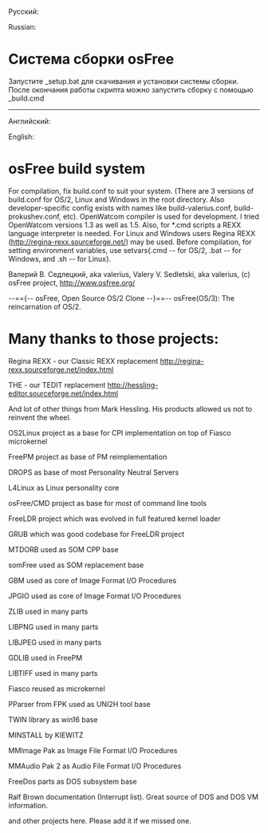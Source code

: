 Русский:

Russian:

# Система сборки osFree

Запустите _setup.bat для скачивания и установки системы сборки.
После окончания работы скрипта можно запустить сборку с помощью _build.cmd

---

Английский:

English:

# osFree build system

For  compilation,  fix  build.conf  to  suit  your  system.  (There are 3
versions  of  build.conf  for  OS/2, Linux and Windows in the root directory.
Also developer-specific config exists with names like build-valerius.conf,
build-prokushev.conf, etc).
OpenWatcom  compiler  is used for development. I tried OpenWatcom versions 1.3
as  well  as  1.5.  Also,  for *.cmd scripts a REXX language interpreter is
needed.      For      Linux      and     Windows     users     Regina     REXX
(http://regina-rexx.sourceforge.net/)  may  be  used.  Before compilation, for
setting  environment  variables,  use  setvars{.cmd  --  for OS/2, .bat -- for
Windows, and .sh -- for Linux}.

Валерий В. Седлецкий, aka valerius,
Valery V. Sedletski, aka valerius,
(c) osFree project,
http://www.osfree.org/

--=={-- osFree, Open Source OS/2 Clone --}==--
osFree(OS/3): The reincarnation of OS/2.

# Many thanks to those projects:

Regina REXX - our Classic REXX replacement http://regina-rexx.sourceforge.net/index.html

THE - our TEDIT replacement http://hessling-editor.sourceforge.net/index.html

And lot of other things from Mark Hessling. His products allowed us not to reinvent the wheel.

OS2Linux project as a base for CPI implementation on top of Fiasco microkernel

FreePM project as base of PM reimplementation

DROPS as base of most Personality Neutral Servers

L4Linux as Linux personality core

osFree/CMD project as base for most of command line tools

FreeLDR project which was evolved in full featured kernel loader

GRUB which was good codebase for FreeLDR project

MTDORB used as SOM CPP base

somFree used as SOM replacement base

GBM used as core of Image Format I/O Procedures

JPGIO used as core of Image Format I/O Procedures

ZLIB used in many parts

LIBPNG used in many parts

LIBJPEG used in many parts

GDLIB used in FreePM

LIBTIFF used in many parts

Fiasco reused as microkernel

PParser from FPK used as UNI2H tool base

TWIN library as win16 base

MINSTALL by KIEWITZ

MMImage Pak as Image File Format I/O Procedures

MMAudio Pak 2 as Audio File Format I/O Procedures

FreeDos parts as DOS subsystem base

Ralf Brown documentation (Interrupt list). Great source of DOS and DOS VM information.


and other projects here. Please add it if we missed one.
